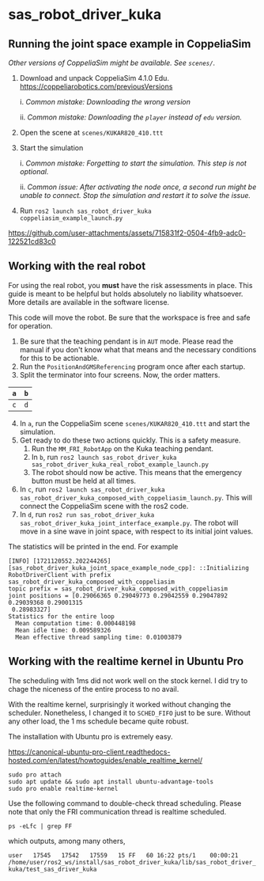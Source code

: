 # sas_robot_driver_kuka

## Running the joint space example in CoppeliaSim

_Other versions of CoppeliaSim might be available. See `scenes/`._

1. Download and unpack CoppeliaSim 4.1.0 Edu. https://coppeliarobotics.com/previousVersions

    i. *Common mistake: Downloading the wrong version*
    
    ii. *Common mistake: Downloading the `player` instead of `edu` version.*

2. Open the scene at `scenes/KUKAR820_410.ttt`

3. Start the simulation

    i. *Common mistake: Forgetting to start the simulation. This step is not optional.*

    ii. _Common issue: After activating the node once, a second run might be unable to connect. Stop the simulation and restart it to solve the issue._ 

4. Run `ros2 launch sas_robot_driver_kuka coppeliasim_example_launch.py`

https://github.com/user-attachments/assets/715831f2-0504-4fb9-adc0-122521cd83c0

## Working with the real robot

For using the real robot, you **must** have the risk assessments in place. This guide is meant to be helpful but holds absolutely no liability whatsoever. More details are available in the software license.

This code will move the robot. Be sure that the workspace is free and safe for operation.

1. Be sure that the teaching pendant is in `AUT` mode. Please read the manual if you don't know what that means and the necessary conditions for this to be actionable.
2. Run the `PositionAndGMSReferencing` program once after each startup. 
3. Split the terminator into four screens. Now, the order matters.

| `a` | `b` |
|-----|-----|
| `c` | `d` |

4. In `a`, run the CoppeliaSim scene `scenes/KUKAR820_410.ttt` and start the simulation.
5. Get ready to do these two actions quickly. This is a safety measure. 
   1. Run the `MM_FRI_RobotApp` on the Kuka teaching pendant.
   2. In `b`, run `ros2 launch sas_robot_driver_kuka sas_robot_driver_kuka_real_robot_example_launch.py`
   3. The robot should now be active. This means that the emergency button must be held at all times.
6. In `c`, run `ros2 launch sas_robot_driver_kuka sas_robot_driver_kuka_composed_with_coppeliasim_launch.py`. This will connect the CoppeliaSim scene with the ros2 code.
7. In `d`, run `ros2 run sas_robot_driver_kuka sas_robot_driver_kuka_joint_interface_example.py`. The robot will move in a sine wave in joint space, with respect to its initial joint values.

The statistics will be printed in the end. For example

```commandline
[INFO] [1721120552.202244265] [sas_robot_driver_kuka_joint_space_example_node_cpp]: ::Initializing RobotDriverClient with prefix sas_robot_driver_kuka_composed_with_coppeliasim
topic prefix = sas_robot_driver_kuka_composed_with_coppeliasim
joint positions = [0.29066365 0.29049773 0.29042559 0.29047892 0.29039368 0.29001315
 0.28983327]
Statistics for the entire loop
  Mean computation time: 0.000448198
  Mean idle time: 0.009589326
  Mean effective thread sampling time: 0.01003879
```

## Working with the realtime kernel in Ubuntu Pro

The scheduling with 1ms did not work well on the stock kernel. I did try to chage the niceness of the entire process to no avail.

With the realtime kernel, surprisingly it worked without changing the scheduler. Nonetheless, I changed it to `SCHED_FIFO` just to be sure. Without any other load, the 1 ms schedule became quite robust. 

The installation with Ubuntu pro is extremely easy.

https://canonical-ubuntu-pro-client.readthedocs-hosted.com/en/latest/howtoguides/enable_realtime_kernel/

```console
sudo pro attach
sudo apt update && sudo apt install ubuntu-advantage-tools
sudo pro enable realtime-kernel
```

Use the following command to double-check thread scheduling. Please note that only the FRI communication thread is realtime scheduled.

`ps -eLfc | grep FF`

which outputs, among many others,

`user   17545   17542   17559   15 FF   60 16:22 pts/1    00:00:21 /home/user/ros2_ws/install/sas_robot_driver_kuka/lib/sas_robot_driver_kuka/test_sas_driver_kuka`


